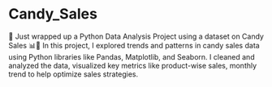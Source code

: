 # Candy_Sales
🚀 Just wrapped up a Python Data Analysis Project using a dataset on Candy Sales 📊🍬 In this project, I explored trends and patterns in candy sales data using Python libraries like Pandas, Matplotlib, and Seaborn. I cleaned and analyzed the data, visualized key metrics like product-wise sales, monthly trend to help optimize sales strategies.
